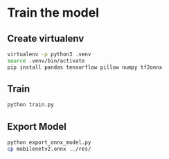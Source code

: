 # Train the model

## Create virtualenv

```sh
virtualenv -p python3 .venv
source .venv/bin/activate
pip install pandas tensorflow pillow numpy tf2onnx
```

## Train

```sh
python train.py
```

## Export Model

```sh
python export_onnx_model.py
cp mobilenetv2.onnx ../res/
```
